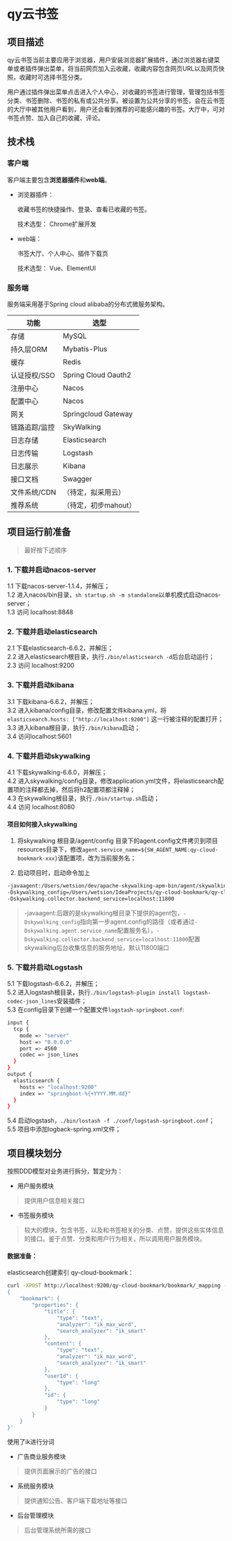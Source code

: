 
# qy云书签

## 项目描述

qy云书签当前主要应用于浏览器，用户安装浏览器扩展插件，通过浏览器右键菜单或者插件弹出菜单，将当前网页加入云收藏，收藏内容包含网页URL以及网页快照，收藏时可选择书签分类。

用户通过插件弹出菜单点击进入个人中心，对收藏的书签进行管理，管理包括书签分类、书签删除、书签的私有或公共分享。被设置为公共分享的书签，会在云书签的大厅中被其他用户看到，用户还会看到推荐的可能感兴趣的书签。大厅中，可对书签点赞、加入自己的收藏、评论。

## 技术栈

### 客户端

客户端主要包含**浏览器插件**和**web端**。

- 浏览器插件：

    收藏书签的快捷操作、登录、查看已收藏的书签。
    
    技术选型： Chrome扩展开发

- web端： 

    书签大厅、个人中心、插件下载页
    
    技术选型： Vue、ElementUI



### 服务端

服务端采用基于Spring cloud alibaba的分布式微服务架构。

功能 | 选型
---|---
存储 | MySQL
持久层ORM | Mybatis-Plus
缓存 | Redis
认证授权/SSO | Spring Cloud Oauth2
注册中心 | Nacos
配置中心 | Nacos
网关 | Springcloud Gateway
链路追踪/监控 | SkyWalking
日志存储 | Elasticsearch
日志传输 | Logstash
日志展示 | Kibana
接口文档 | Swagger
文件系统/CDN | （待定，拟采用云）
推荐系统 | （待定，初步mahout）


## 项目运行前准备

> 最好按下述顺序

### 1. 下载并启动nacos-server

1.1 下载nacos-server-1.1.4，并解压；  
1.2 进入nacos/bin目录，`sh startup.sh -m standalone`以单机模式启动nacos-server；  
1.3 访问 localhost:8848

### 2. 下载并启动elasticsearch

2.1 下载elasticsearch-6.6.2，并解压；  
2.2 进入elasticsearch根目录，执行`./bin/elasticsearch -d`后台启动运行；  
2.3 访问 localhost:9200

### 3. 下载并启动kibana

3.1 下载kibana-6.6.2，并解压；  
3.2 进入kibana/config目录，修改配置文件kibana.yml，将`elasticsearch.hosts: ["http://localhost:9200"]` 这一行被注释的配置打开；  
3.3 进入kibana根目录，执行`./bin/kibana`启动；  
3.4 访问localhost:5601

### 4. 下载并启动skywalking

4.1 下载skywalking-6.6.0，并解压；  
4.2 进入skywalking/config目录，修改application.yml文件，将elasticsearch配置项的注释都去掉，然后将h2配置项都注释掉；  
4.3 在skywalking根目录，执行`./bin/startup.sh`启动；  
4.4 访问 localhost:8080

#### 项目如何接入skywalking

1. 将skywalking 根目录/agent/config 目录下的agent.config文件拷贝到项目resources目录下，修改`agent.service_name=${SW_AGENT_NAME:qy-cloud-bookmark-xxx}`该配置项，改为当前服务名；

2. 启动项目时，启动命令加上
```sh
-javaagent:/Users/wetsion/dev/apache-skywalking-apm-bin/agent/skywalking-agent.jar
-Dskywalking_config=/Users/wetsion/IdeaProjects/qy-cloud-bookmark/qy-cloud-bookmark-gateway/src/main/resources/agent.config
-Dskywalking.collector.backend_service=localhost:11800
```
> -javaagent:后跟的是skywalking根目录下提供的agent包，`-Dskywalking_config`指向第一步agent.config的路径（或者通过`-Dskywalking.agent.service_name`配置服务名），`-Dskywalking.collector.backend_service=localhost:11800`配置skywalking后台收集信息的服务地址，默认11800端口


### 5. 下载并启动Logstash

5.1 下载logstash-6.6.2，并解压；  
5.2 进入logstash根目录，执行`./bin/logstash-plugin install logstash-codec-json_lines`安装插件；  
5.3 在config目录下创建一个配置文件`logstash-springboot.conf`:  
```sh
input {
  tcp {
    mode => "server"
    host => "0.0.0.0"
    port => 4560
    codec => json_lines
  }
}
output {
  elasticsearch {
    hosts => "localhost:9200"
    index => "springboot-%{+YYYY.MM.dd}"
  }
}
```

5.4 启动logstash，`./bin/lostash -f ./conf/logstash-springboot.conf`；  
5.5 项目中添加logback-spring.xml文件；



## 项目模块划分

按照DDD模型对业务进行拆分，暂定分为：

 - 用户服务模块

> 提供用户信息相关接口


 - 书签服务模块

> 较大的模块，包含书签，以及和书签相关的分类、点赞，提供这些实体信息的接口。鉴于点赞、分类和用户行为相关，所以调用用户服务模块。


#### 数据准备：

elasticsearch创建索引 qy-cloud-bookmark：

```sh
curl -XPOST http://localhost:9200/qy-cloud-bookmark/bookmark/_mapping -H 'Content-Type:application/json' -d'
{
	"bookmark": {
        "properties": {
            "title": {
                "type": "text",
                "analyzer": "ik_max_word",
                "search_analyzer": "ik_smart"
            },
            "content": {
                "type": "text",
                "analyzer": "ik_max_word",
                "search_analyzer": "ik_smart"
            },
            "userId": {
                "type": "long"
            },
            "id": {
                "type": "long"
            }
        }
    }
}'
```
使用了ik进行分词

 - 广告商业服务模块

> 提供页面展示的广告的接口

 - 系统服务模块

> 提供通知公告、客户端下载地址等接口

 - 后台管理模块

> 后台管理系统所需的接口



